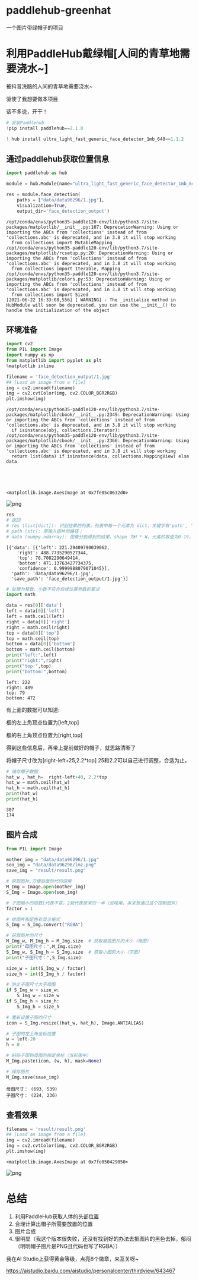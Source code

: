 # paddlehub-greenhat
一个图片带绿帽子的项目

# 利用PaddleHub戴绿帽[人间的青草地需要浇水~]

被抖音洗脑的人间的青草地需要浇水~

驱使了我想要做本项目

话不多说，开干！




```python
# 安装Paddlehub
!pip install paddlehub==2.1.0
```


```python
! hub install ultra_light_fast_generic_face_detector_1mb_640==1.1.2
```

## 通过paddlehub获取位置信息


```python
import paddlehub as hub

module = hub.Module(name="ultra_light_fast_generic_face_detector_1mb_640", version="1.1.2")

res = module.face_detection(
    paths = ["data/data96296/1.jpg"],
    visualization=True,
    output_dir='face_detection_output')

```

    /opt/conda/envs/python35-paddle120-env/lib/python3.7/site-packages/matplotlib/__init__.py:107: DeprecationWarning: Using or importing the ABCs from 'collections' instead of from 'collections.abc' is deprecated, and in 3.8 it will stop working
      from collections import MutableMapping
    /opt/conda/envs/python35-paddle120-env/lib/python3.7/site-packages/matplotlib/rcsetup.py:20: DeprecationWarning: Using or importing the ABCs from 'collections' instead of from 'collections.abc' is deprecated, and in 3.8 it will stop working
      from collections import Iterable, Mapping
    /opt/conda/envs/python35-paddle120-env/lib/python3.7/site-packages/matplotlib/colors.py:53: DeprecationWarning: Using or importing the ABCs from 'collections' instead of from 'collections.abc' is deprecated, and in 3.8 it will stop working
      from collections import Sized
    [2021-06-22 16:33:08,556] [ WARNING] - The _initialize method in HubModule will soon be deprecated, you can use the __init__() to handle the initialization of the object


## 环境准备


```python
import cv2
from PIL import Image
import numpy as np
from matplotlib import pyplot as plt
%matplotlib inline

filename = 'face_detection_output/1.jpg'
## [Load an image from a file]
img = cv2.imread(filename)
img = cv2.cvtColor(img, cv2.COLOR_BGR2RGB)
plt.imshow(img)
```

    /opt/conda/envs/python35-paddle120-env/lib/python3.7/site-packages/matplotlib/cbook/__init__.py:2349: DeprecationWarning: Using or importing the ABCs from 'collections' instead of from 'collections.abc' is deprecated, and in 3.8 it will stop working
      if isinstance(obj, collections.Iterator):
    /opt/conda/envs/python35-paddle120-env/lib/python3.7/site-packages/matplotlib/cbook/__init__.py:2366: DeprecationWarning: Using or importing the ABCs from 'collections' instead of from 'collections.abc' is deprecated, and in 3.8 it will stop working
      return list(data) if isinstance(data, collections.MappingView) else data





    <matplotlib.image.AxesImage at 0x7fe05c0632d0>




![png](output_6_2.png)



```python
res
# 返回
# res (list[dict]): 识别结果的列表，列表中每一个元素为 dict，关键字有'path', 'data'，相应的取值为：
# path (str): 原输入图片的路径；
# data (numpy.ndarray): 图像分割得到的结果，shape 为H * W，元素的取值为0-19，表示每个像素的分类结果，映射顺序与下面的调色板相同。
```




    [{'data': [{'left': 221.29409790039062,
        'right': 488.7735290527344,
        'top': 78.7082290649414,
        'bottom': 471.13763427734375,
        'confidence': 0.9999988079071045}],
      'path': 'data/data96296/1.jpg',
      'save_path': 'face_detection_output/1.jpg'}]




```python
# 处理为整数，小数不符合后续位置参数的要求
import math

data = res[0]['data']
left = data[0]['left']
left = math.ceil(left)
right = data[0]['right']
right = math.ceil(right)
top = data[0]['top']
top = math.ceil(top)
bottom = data[0]['bottom']
bottom = math.ceil(bottom)
print("left:",left)
print("right:",right)
print("top:",top)
print("bottom:",bottom)
```

    left: 222
    right: 489
    top: 79
    bottom: 472


有上面的数据可以知道:

框的左上角顶点位置为[left,top]

框的右上角顶点位置为[right,top]

得到这些信息后，再带上提前做好的帽子，就思路清晰了

将帽子尺寸改为[right-left+25,2.2*top]   25和2.2可以自己进行调整，合适为止。


```python
# 储存帽子数据
hat_w , hat_h=  right-left+40, 2.2*top
hat_w = math.ceil(hat_w)
hat_h = math.ceil(hat_h)
print(hat_w)
print(hat_h)
```

    307
    174


## 图片合成


```python
from PIL import Image

mother_img = "data/data96296/1.jpg"
son_img = "data/data96296/lmz.png"
save_img = "result/result.png"

# 获取图片,方便后面的代码调用
M_Img = Image.open(mother_img)
S_Img = Image.open(son_img)

# 子图缩小的倍数1代表不变，2就代表原来的一半（没啥用，本来想通过这个控制图片）
factor = 1

# 给图片指定色彩显示格式
S_Img = S_Img.convert("RGBA")

# 获取图片的尺寸
M_Img_w, M_Img_h = M_Img.size  # 获取被放图片的大小（母图）
print("母图尺寸：",M_Img.size)
S_Img_w, S_Img_h = S_Img.size  # 获取小图的大小（子图）
print("子图尺寸：",S_Img.size)

size_w = int(S_Img_w / factor)
size_h = int(S_Img_h / factor)

# 防止子图尺寸大于母图
if S_Img_w > size_w:
    S_Img_w = size_w
if S_Img_h > size_h:
    S_Img_h = size_h

# 重新设置子图的尺寸
icon = S_Img.resize((hat_w, hat_h), Image.ANTIALIAS)

# 子图的左上角坐标位置
w = left-20
h = 0

# 粘贴子图到母图的指定坐标（当前居中）
M_Img.paste(icon, (w, h), mask=None)

# 保存图片
M_Img.save(save_img)
```

    母图尺寸： (693, 539)
    子图尺寸： (224, 236)


## 查看效果


```python
filename = 'result/result.png'
## [Load an image from a file]
img = cv2.imread(filename)
img = cv2.cvtColor(img, cv2.COLOR_BGR2RGB)
plt.imshow(img)
```




    <matplotlib.image.AxesImage at 0x7fe050429050>




![png](output_14_1.png)


# 总结

1. 利用PaddleHub获取人体的头部位置
2. 合理计算出帽子所需要放置的位置
3. 图片合成
4. 很明显（我这个版本很失败，还没有找到好的办法去把图片的黑色去掉，郁闷（明明帽子图片是PNG且代码也写了RGBA））

我在AI Studio上获得黄金等级，点亮8个徽章，来互关呀~ 

https://aistudio.baidu.com/aistudio/personalcenter/thirdview/643467


